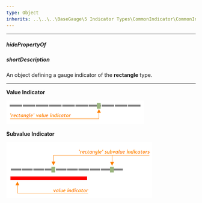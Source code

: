```yaml
---
type: Object
inherits: ..\..\..\BaseGauge\5 Indicator Types\CommonIndicator\CommonIndicator.md
---
```

---
##### hidePropertyOf

##### shortDescription
An object defining a gauge indicator of the **rectangle** type.

---
**Value Indicator**

![Rectangle Gauge Value Indicator DevExtreme](/images/ChartJS/RectangleValueIndicator.png)

**Subvalue Indicator**

![Rectangle Gauge Subvalue Indicator DevExtreme](/images/ChartJS/RectangleSubvalueIndicator.png)